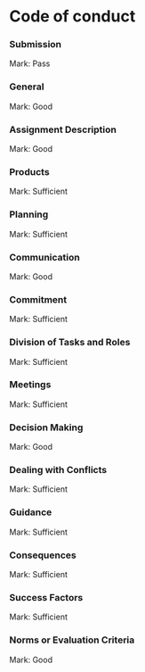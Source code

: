 # Code of conduct

### Submission

Mark: Pass

### General

Mark: Good

### Assignment Description

Mark: Good

### Products

Mark: Sufficient

### Planning

Mark: Sufficient

### Communication

Mark: Good

### Commitment

Mark: Sufficient

### Division of Tasks and Roles
  
Mark: Sufficient

### Meetings
  
Mark: Sufficient

### Decision Making

Mark: Good

### Dealing with Conflicts

Mark: Sufficient

### Guidance
  
Mark: Sufficient

### Consequences

Mark: Sufficient

### Success Factors

Mark: Sufficient

### Norms or Evaluation Criteria

Mark: Good